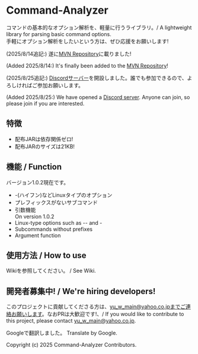 # Command-Analyzer
コマンドの基本的なオプション解析を、軽量に行うライブラリ。/ A lightweight library for parsing basic command options. <br>
手軽にオプション解析をしたいという方は、ぜひ応援をお願いします!

(2025/8/14追記:) 遂に[MVN Repository](https://mvnrepository.com/artifact/io.github.udo-nabe/command-analyzer)に載りました!

(Added 2025/8/14:) It's finally been added to the [MVN Repository](https://mvnrepository.com/artifact/io.github.udo-nabe/command-analyzer)!


(2025/8/25追記:) [Discordサーバー](https://discord.gg/cDvhJKgBjt)を開設しました。誰でも参加できるので、よろしければご参加お願いします。

(Added 2025/8/25:) We have opened a [Discord server](https://discord.gg/cDvhJKgBjt). Anyone can join, so please join if you are interested.

## 特徴
- 配布JARは依存関係ゼロ!
- 配布JARのサイズは21KB!


## 機能 / Function
バージョン1.0.2現在です。
- -(ハイフン)などLinuxタイプのオプション
- プレフィックスがないサブコマンド
- 引数機能 <br>
  On version 1.0.2
- Linux-type options such as -- and -
- Subcommands without prefixes
- Argument function

## 使用方法 / How to use
Wikiを参照してください。 / See Wiki.

## 開発者募集中! / We're hiring developers!
このプロジェクトに貢献してくださる方は、yu_w_main@yahoo.co.jpまでご連絡お願いします。なおPRは大歓迎です!、/ If you would like to contribute to this project, please contact yu_w_main@yahoo.co.jp.

Googleで翻訳しました。
Translate by Google.

Copyright (c) 2025 Command-Analyzer Contributors.
